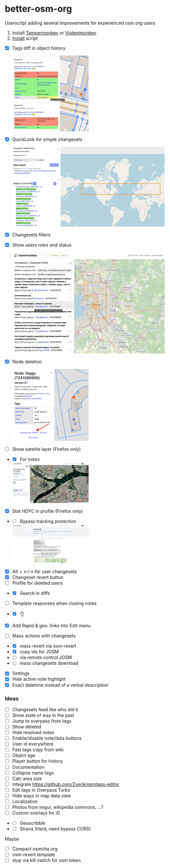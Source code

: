 # better-osm-org

Userscript adding several improvements for experienced osm.org users

1. Install [Tampermonkey](https://www.tampermonkey.net) or [Violentmonkey](https://violentmonkey.github.io/)
2. [Install](https://raw.githubusercontent.com/deevroman/better-osm-org/master/better-osm-org.user.js) script

- [x] Tags diff in object history

  <img src="img/diff.png" width="50%">

- [x] QuickLook for simple changesets

  <img src="img/changeset-quickview.png">


- [x] Changesets filters
- [x] Show users roles and status

  <img src="img/changesets-filter.png">


- [x] Node deletion

    <img src="img/delete.png" width="50%">
    
  
- [ ] Show satelite layer (Firefox only)
- + [x] For notes
    
  <img src="img/notes-sat.jpg" width="50%">

- [x] Stat HDYC in profile (Firefox only)
- + [ ] Bypass tracking protection

  <img src="img/hdyc.jpg" width="50%">

- [x] Alt + ←/→ for user changesets
- [x] Changeset revert button
- [ ] Profile for deleted users
- + [x] Search in diffs
- [ ] Template responses when closing notes
- + [x] 👌
+ [x] Add Rapid & geo: links into Edit menu
- [ ] Mass actions with changesets
- + [x] mass revert via osm-revert
- + [x] copy ids for JOSM
- + [ ] via remote control JOSM
- + [ ] mass changesets download 
- [x] Settings
- [x] Hide active note highlight
- [x] Exact datetime instead of a verbal description

### Ideas
- [ ] Changesets feed like who did it
- [ ] Show state of way in the past
- [ ] Jump to overpass from tags
- [ ] Show deleted
- [ ] Hide resolved notes
- [ ] Enable/disable note/data buttons
- [ ] User id everywhere
- [ ] Fast tags copy from wiki
- [ ] Object age
- [ ] Player button for history
- [ ] Documentation
- [ ] Collapse name tags
- [ ] Calc area size
- [ ] Integrate https://github.com/Zverik/osmtags-editor
- [ ] Edit tags in Overpass Turbo
- [ ] Hide ways in map data view
- [ ] Localization
- [ ] Photos from imgur, wikipedia commons, ...?
- [ ] Custom overlays for iD
- + [ ] Geoscribble
- + [ ] Strava (Hard, need bypass CORS)

Maybe
- [ ] Compact osmcha.org
- [ ] osm-revert template
- [ ] stop via kill switch for osm token
